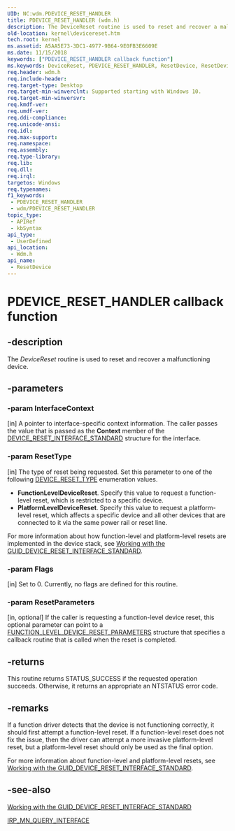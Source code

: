 ```yaml
---
UID: NC:wdm.PDEVICE_RESET_HANDLER
title: PDEVICE_RESET_HANDLER (wdm.h)
description: The DeviceReset routine is used to reset and recover a malfunctioning device.
old-location: kernel\devicereset.htm
tech.root: kernel
ms.assetid: A5AA5E73-3DC1-4977-9B64-9E0FB3E6609E
ms.date: 11/15/2018
keywords: ["PDEVICE_RESET_HANDLER callback function"]
ms.keywords: DeviceReset, PDEVICE_RESET_HANDLER, ResetDevice, ResetDevice routine [Kernel-Mode Driver Architecture], kernel.devicereset, wdm/ResetDevice
req.header: wdm.h
req.include-header: 
req.target-type: Desktop
req.target-min-winverclnt: Supported starting with Windows 10.
req.target-min-winversvr: 
req.kmdf-ver: 
req.umdf-ver: 
req.ddi-compliance: 
req.unicode-ansi: 
req.idl: 
req.max-support: 
req.namespace: 
req.assembly: 
req.type-library: 
req.lib: 
req.dll: 
req.irql: 
targetos: Windows
req.typenames: 
f1_keywords:
 - PDEVICE_RESET_HANDLER
 - wdm/PDEVICE_RESET_HANDLER
topic_type:
 - APIRef
 - kbSyntax
api_type:
 - UserDefined
api_location:
 - Wdm.h
api_name:
 - ResetDevice
---
```


# PDEVICE_RESET_HANDLER callback function


## -description

The <i>DeviceReset</i> routine is used to reset and recover a malfunctioning device.

## -parameters

### -param InterfaceContext 

[in]
A pointer to interface-specific context information. The caller passes the value that is passed as the <b>Context</b> member of the <a href="https://docs.microsoft.com/windows-hardware/drivers/ddi/wdm/ns-wdm-_device_reset_interface_standard">DEVICE_RESET_INTERFACE_STANDARD</a> structure for the interface.

### -param ResetType 

[in]
The type of reset being  requested. Set this parameter to one of the following <a href="https://docs.microsoft.com/windows-hardware/drivers/ddi/wdm/ne-wdm-_device_reset_type">DEVICE_RESET_TYPE</a> enumeration values.

<ul>
<li><b>FunctionLevelDeviceReset</b>. Specify this value to request a function-level reset, which is restricted to a specific device.</li>
<li><b>PlatformLevelDeviceReset</b>. Specify this value to request a platform-level reset, which affects a specific device and all other devices that are connected to it via the same power rail or reset line.</li>
</ul>

For more information about how function-level and platform-level resets are implemented in the device stack, see [Working with the GUID_DEVICE_RESET_INTERFACE_STANDARD](https://docs.microsoft.com/windows-hardware/drivers/kernel/working-with-guid-device-reset-interface-standard).

### -param Flags 

[in]
Set to 0. Currently, no flags are defined for this routine.

### -param ResetParameters 

[in, optional]
If the caller is requesting a  function-level device reset, this optional parameter can point to a <a href="https://docs.microsoft.com/windows-hardware/drivers/ddi/wdm/ns-wdm-_function_level_device_reset_parameters">FUNCTION_LEVEL_DEVICE_RESET_PARAMETERS</a> structure that specifies a callback routine that is called when the reset is completed.

## -returns

This routine returns STATUS_SUCCESS if the requested operation succeeds. Otherwise, it returns an appropriate an NTSTATUS error code.

## -remarks

If a function driver detects that the device is not functioning correctly, it should first attempt a function-level reset. If a function-level reset does not fix the issue, then the driver can attempt a more invasive platform-level reset, but a platform-level reset should only be used as the final option.

For more information about function-level and platform-level resets, see [Working with the GUID_DEVICE_RESET_INTERFACE_STANDARD](https://docs.microsoft.com/windows-hardware/drivers/kernel/working-with-guid-device-reset-interface-standard).

## -see-also

[Working with the GUID_DEVICE_RESET_INTERFACE_STANDARD](https://docs.microsoft.com/windows-hardware/drivers/kernel/working-with-guid-device-reset-interface-standard)

<a href="https://docs.microsoft.com/windows-hardware/drivers/kernel/irp-mn-query-interface">IRP_MN_QUERY_INTERFACE</a>

